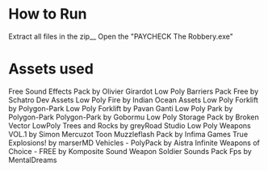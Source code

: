 # How to Run
Extract all files in the zip__
Open the "PAYCHECK The Robbery.exe"

# Assets used
Free Sound Effects Pack by Olivier Girardot
Low Poly Barriers Pack Free by Schatro Dev Assets
Low Poly Fire by Indian Ocean Assets
Low Poly Forklift by Polygon-Park
Low Poly Forklift by Pavan Ganti
Low Poly Park by Polygon-Park
Polygon-Park by Gobormu
Low Poly Storage Pack by Broken Vector
LowPoly Trees and Rocks by greyRoad Studio
Low Poly Weapons VOL.1 by Simon Mercuzot
Toon Muzzleflash Pack by Infima Games
True Explosions! by marserMD
Vehicles - PolyPack by Aistra Infinite
Weapons of Choice - FREE by Komposite Sound
Weapon Soldier Sounds Pack Fps by MentalDreams
